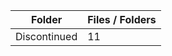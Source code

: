 | Folder       |   Files / Folders |
|--------------|-------------------|
| Discontinued |                11 |